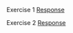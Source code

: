 Exercise 1  [Response](https://github.com/aferrercrafter/aspose/tree/main/Test1)

Exercise 2  [Response](https://github.com/aferrercrafter/aspose/tree/main/Test1)
